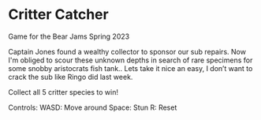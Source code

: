 # Critter Catcher
Game for the Bear Jams Spring 2023

Captain Jones found a wealthy collector to sponsor our sub repairs. Now I'm obliged to scour these unknown depths in search of rare specimens for some snobby aristocrats fish tank..
Lets take it nice an easy, I don’t want to crack the sub like Ringo did last week.

Collect all 5 critter species to win!

Controls:
WASD: Move around
Space: Stun
R: Reset
